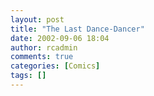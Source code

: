 ```yaml
---
layout: post
title: "The Last Dance-Dancer"
date: 2002-09-06 18:04
author: rcadmin
comments: true
categories: [Comics]
tags: []
---
```

<!--more--><img src="http://dl.bitsmack.com/comics/20020906.gif" alt="" />
